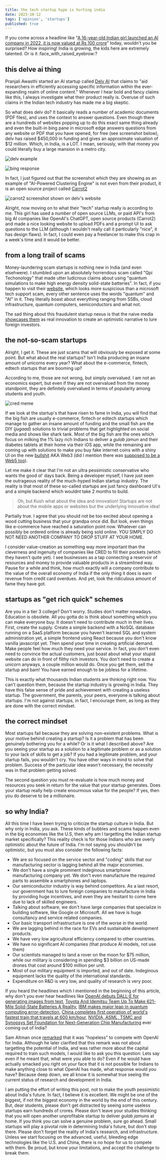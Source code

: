 ```yaml
---
title: the tech startup hype is hurting india
date: 2023-10-12
tags: ['opinion', 'startups']
published: true
---
```


If you come across a headline like "[A 16-year-old Indian girl launched an AI company in 2022, it is now valued at Rs 100 crore](https://www.businesstoday.in/technology/news/story/16-year-old-indian-girl-launched-an-ai-company-in-2022-it-is-now-valued-at-rs-100-crore-401309-2023-10-10)" today, wouldn't you be surprised? How inspiring! India is growing, the kids here are extremely talented. Or is it :face_with_raised_eyebrow:?

## this delve ai thing

Pranjali Awasthi started an AI startup called [Delv AI](https://www.delv.ai/) that claims to "aid researchers in efficiently accessing specific information within the ever-expanding realm of online content." Whenever I hear bold and fancy claims like this, I always investigate what their product really is. Overuse of such claims in the Indian tech industry has made me a big skeptic. 

So what does delv do? It basically reads a number of academic documents (PDF files), and uses the context to answer questions. Even though there are a hundreds of websites popping up to do this exact same thing already and even the built-in bing pane in microsoft edge answers questions from any website or PDF that you have opened, for free (see screenshot below), delv has raised $450,000 in funding and gives an approximate valuation of $12 million. Which, in India, is a LOT. I mean, seriously, with that money you could literally buy a large mansion in a metro city.

![delv example](./proompts.png)

![bing response](./bing.png)

In fact, I just figured out that the screenshot which they are showing as an example of "AI-Powered Clustering Engine" is not even from their product, it is an open source project called [Carrot2](https://search.carrot2.org/#/about)

![carrot2 screenshot shown on delv's website](./carrotcopy.png)

Alright, now moving on to what their "tech" startup really is according to me. This girl has used a number of open source LLMs, or paid API's from big AI companies like OpenAI's ChatGPT, open source products (Carrot2) and made a nice looking website to upload PDFs and a prompt UI to ask questions to the LLM (although I wouldn't really call it particularly "nice", it has design flaws). In fact, I could even pay a freelancer to make this crap in a week's time and it would be better.

## from a long trail of scams

Money-laundering scam startups is nothing new in India (and even elsehwere). I stumbled upon an absolutely horrendous scam called "Qpi Techonology" that made utter ludicrous claims about using "quantum simulations to make high energy density solid-state batteries". In fact, if you happen to visit their [website](https://qpitech.holdings/), which looks more suspicious than a microsoft tech support scam, every other sentence uses the words "quantum" and "AI" in it. They literally boast about everything ranging from SSBs, cloud infrastructure, quantum computers, semiconductors and what not. 

The sad thing about this fraudulent startup nexus is that the naive media [showcases them](https://www.livemint.com/brand-stories/qpivolta-announces-india-s-first-indigenous-high-energy-density-lithium-metal-based-ssb-pouch-cell-11678083287215.html) as real innovation to create an optimistic narrative to lure foreign investors.

## the not-so-scam startups

Alright, I get it. These are just scams that will obviously be exposed at some point. But what about the real startups? Isn't India producing an insane amount of unicorns every year? What about the e-commerce, fintech, edtech startups that are booming up? 

According to me, those are not wrong, but simply overvalued. I am not an economics expert, but even if they are not overvalued from the money standpoint, they are definitely overvalued in terms of popularity among students and youth. 

![cred meme](./credmeme.webp)

If we look at the startup's that have risen to fame in India, you will find that the big fish are usually e-commerce, fintech or edtech startups which manage to gather an insane amount of funding and the small fish are the DIY (_jugaad_) solutions to trivial problems that get highlighted on social media and shows like shark tank. Most of the big fish are the ones which focus on milking the 1% lazy rich Indians to deliver a _gulab jamun_ and their diabetes tablets at their home via their iOS app, while the remaining are coming up with solutions to make you buy fake internet coins with a shiny UI on the new [bullshit](https://www.stephendiehl.com/blog/web3-bullshit.html) AKA Web3 (did I mention there was [supposed to be a Web5 too](https://m.economictimes.com/markets/cryptocurrency/web-3-killer-jack-dorsey-announces-bitcoin-based-web-5/articleshow/92160764.cms)). 

Let me make it clear that I'm not an ultra pessimistic conservative who wants the good ol' days back. Being a developer myself, I have just seen the outrageous reality of the much-hyped Indian startup industry. The reality is that most of these so-called startups are just fancy dashboard UI's and a simple backend which wouldnt take 2 months to build.

> Oh, but Kush what about the idea and innovation! Startups are not about the mobile apps or websites but the underlying innovative idea!

Partially true. I agree that you should not be too excited about opening a wood cutting business that your grandpa once did. But look, even things like e-commerce have reached a saturation point now. Whatever can possibly be ordered online is already being sold online. YOU SIMPLY DO NOT NEED ANOTHER COMPANY TO DROP STUFF AT YOUR HOME.

I consider value-creation as something way more important than the cleverness and ingenuity of  companies like CRED to fill their pockets (which they haven't quite yet). I see businesses as a tap connecting a reservoir of resources and money to provide valuable products in a streamlined way. Pause for a while and think, how much exactly will a company contribute to the value of the overall economy of India if the only thing it does is earn revenue from credit card overdues. And yet, look the ridiculous amount of fame they have got.

## startups as "get rich quick" schemes

Are you in a tier 3 college? Don't worry. Studies don't matter nowadays. Education is obsolete. All you gotta do is think about something which you can make everyone buy. It doesn't need to contribute much in their lives. First, create the supply. Create a simple backend with a NoSQL database running on a SaaS platform because you haven't learned SQL and system administration yet, a simple frontend using React because you don't know vanilla javascript yet. Then spend your time in creating artificial demand. Make people feel how much they need your service. In fact, you don't even need to convince the actual customers, just boast about what your stupid website can do in front of filthy rich investors. You don't need to create a unicorn anyways, a couple million would do. Once you get them, sell the startup and bam! You have earned enough to be jobless for a lifetime.

This is exactly what thousands Indian students are thinking right now. You can't question them, because the startup industry is growing in India. They have this false sense of pride and achievement with creating a useless startup. The government, the parents, your peers, everyone is talking about startups. I'm not against startups, in fact, I encourage them, as long as they are done with the correct mindset.

## the correct mindset

Most startups fail because they are solving non-existent problems. What is your motive behind creating a startup? Is it a problem that has been genuinely bothering you for a while? Or is it what I described above? Are you seeing your startup as a solution to a legitimate problem or as a solution to your lack of skills to get a job? If you had a legitimate problem, and your startup fails, you wouldn't cry. You have other ways in mind to solve that problem. Success of the particular idea wasn't necessary, the necessity was in that problem getting solved. 

The second question you must re-evaluate is how much money and resources you seek in return for the value that your startup generates. Does your startup really help create enourmous value for the people? If yes, then you do deserve to be a millionaire.

## so why India?

All this time I have been trying to criticize the startup culture in India. But why only in India, you ask. These kinds of bubbles and scams happen even in the big economies like the U.S, then why am I targetting the Indian startup market specifically? This reality check is for those Indians who are overly optimistic about the future of India. I'm not saying you shouldn't be optimistic, but you must also consider the following facts:

- We are so focused on the service sector and "coding" skills that our manufacturing sector is lagging behind all the major economies. 
- We don't have a single prominent indeginous smartphone manufacturing company yet. We don't even manufacture the required parts to assemble a smartphones and laptops.
- Our semiconductor industry is way behind competitors. As a last resort, our government has to lure foreign companies to manufacture in India by providing huge incentives, and even they are hesitant to come here due to lack of skilled engineers.
- Talking about software, we don't have large companies that specialize in building software, like Google or Microsoft. All we have is huge consultancy and service related companies.
- Our basic transport infrastructure is one of the worse in the world.
- We are lagging behind in the race for EVs and sustainable development products.
- We have very low agricultural efficiency compared to other countries.
- We have no significant AI companies (that produce AI models, not use them)
- Our scientists managed to land a rover on the moon for $75 million, while our military is considering in spending $3 billion on US-made drones that cost around $100 million per unit.
- Most of our military equipment is imported, and out of date. Indeginous equipment lacks the quality of the international standards.
- Expenditure on R&D is very low, and quality of research is very poor.

If you heard the headlines which I mentioned in the beginning of this article, why don't you ever hear headlines like [OpenAI debuts DALL-E for generating images from text](https://venturebeat.com/business/openai-debuts-dall-e-for-generating-images-from-text/), [Toyota And Idemitsu Team Up To Make 621-Mile Solid-State Batteries A Reality](https://insideevs.com/news/691084/toyota-idemitsu-solid-state-battery-ev-2027/), [IBM makes major leap in quantum computing error-detection](https://phys.org/news/2023-08-ibm-major-quantum-error-detection.html), [China completes first operation of world's fastest train that travels at 600 km/hour](https://www.cnbctv18.com/travel/china-completes-first-operation-of-worlds-fastest-train-that-travels-at-600-kmhour-16321471.htm), [NVIDIA, ASML, TSMC and Synopsys Set Foundation for Next-Generation Chip Manufacturing](https://nvidianews.nvidia.com/news/nvidia-asml-tsmc-and-synopsys-set-foundation-for-next-generation-chip-manufacturing) ever coming out of India?

Sam Altman once [remarked](https://www.moneycontrol.com/news/trends/sam-altman-speaks-about-india-trying-to-build-chatgpt-hopeless-10774011.html) that it was "hopeless" to compete with OpenAI for India. Although he later clarified that this remark was not about targetting the potential of India, and was rather more about the capital required to train such models, I would like to ask you this question: Lets say even if he meant that, what were you able to do? Even if he would have actually smacked you right on your face that it is not possible for Indians to make anything close to what OpenAI has made, what response would you have? Because deep down, we all know it is somewhat true seeing the current status of research and development in India.

I am putting the effort of writing this post, not to make the youth pessimistic about India's future. In fact, I believe it is excellent. We might be one of the biggest, if not the biggest economy in the world by the end of this century. But, dear students, please don't get distracted by seeing some useless startups earn hundreds of crores. Please don't leave your studies thinking that you will open another unprofitable startup to deliver _gulab jamuns_ at home. If you think you can solve a genuine problem, sure go ahead. Small startups will play a pivotal role in determining India's future, but don't stop there. Please don't forget the reality of India's research, and infrastructure. Unless we start focusing on the advanced, useful, bleeding edge technologies like the U.S. and China, there is no hope for us to compete with them. Be proud, but know your limitations, and accept the challenge to break them.